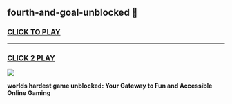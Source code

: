 
## fourth-and-goal-unblocked 👋
<h3>
<a href="https://premium.freeplayer.one?title=fourth-and-goal-unblocked&ref=14F">CLICK TO PLAY</a></h3>
<hr>

<h3>
<a href="https://premium.freeplayer.one?title=fourth-and-goal-unblocked&ref=14F">CLICK 2 PLAY</a>
  
</h3>

<a href="https://premium.freeplayer.one?title=fourth-and-goal-unblocked&ref=12F/"><img src="https://clearcache.store/games.png"></a>


**worlds hardest game unblocked: Your Gateway to Fun and Accessible Online Gaming**
